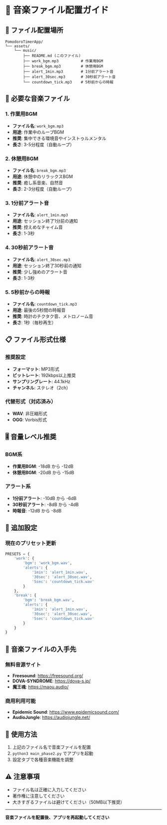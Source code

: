 # 🎵 音楽ファイル配置ガイド

## 📁 ファイル配置場所
```
PomodoroTimerApp/
└── assets/
    └── music/
        ├── README.md (このファイル)
        ├── work_bgm.mp3          # 作業用BGM
        ├── break_bgm.mp3         # 休憩用BGM
        ├── alert_1min.mp3        # 1分前アラート音
        ├── alert_30sec.mp3       # 30秒前アラート音
        └── countdown_tick.mp3    # 5秒前からの時報
```

## 🎼 必要な音楽ファイル

### 1. **作業用BGM**
- **ファイル名**: `work_bgm.mp3`
- **用途**: 作業中のループBGM
- **推奨**: 集中できる環境音やインストゥルメンタル
- **長さ**: 3-5分程度（自動ループ）

### 2. **休憩用BGM**
- **ファイル名**: `break_bgm.mp3`
- **用途**: 休憩中のリラックスBGM
- **推奨**: 癒し系音楽、自然音
- **長さ**: 2-3分程度（自動ループ）

### 3. **1分前アラート音**
- **ファイル名**: `alert_1min.mp3`
- **用途**: セッション終了1分前の通知
- **推奨**: 控えめなチャイム音
- **長さ**: 1-3秒

### 4. **30秒前アラート音**
- **ファイル名**: `alert_30sec.mp3`
- **用途**: セッション終了30秒前の通知
- **推奨**: 少し強めのアラート音
- **長さ**: 1-3秒

### 5. **5秒前からの時報**
- **ファイル名**: `countdown_tick.mp3`
- **用途**: 最後の5秒間の時報音
- **推奨**: 時計のチクタク音、メトロノーム音
- **長さ**: 1秒（毎秒再生）

## 📋 ファイル形式仕様

### 推奨設定
- **フォーマット**: MP3形式
- **ビットレート**: 192kbps以上推奨
- **サンプリングレート**: 44.1kHz
- **チャンネル**: ステレオ（2ch）

### 代替形式（対応済み）
- **WAV**: 非圧縮形式
- **OGG**: Vorbis形式

## 🎚️ 音量レベル推奨

### BGM系
- **作業用BGM**: -18dB から -12dB
- **休憩用BGM**: -20dB から -15dB

### アラート系
- **1分前アラート**: -10dB から -6dB
- **30秒前アラート**: -8dB から -4dB
- **時報音**: -12dB から -8dB

## 🔧 追加設定

### 現在のプリセット更新
```python
PRESETS = {
    'work': {
        'bgm': 'work_bgm.wav',
        'alerts': {
            '1min': 'alert_1min.wav',
            '30sec': 'alert_30sec.wav',
            '5sec': 'countdown_tick.wav'
        }
    },
    'break': {
        'bgm': 'break_bgm.wav',
        'alerts': {
            '1min': 'alert_1min.wav',
            '30sec': 'alert_30sec.wav',
            '5sec': 'countdown_tick.wav'
        }
    }
}
```

## 🎵 音楽ファイルの入手先

### 無料音源サイト
- **Freesound**: https://freesound.org/
- **DOVA-SYNDROME**: https://dova-s.jp/
- **魔王魂**: https://maou.audio/

### 商用利用可能
- **Epidemic Sound**: https://www.epidemicsound.com/
- **AudioJungle**: https://audiojungle.net/

## 🚀 使用方法

1. 上記のファイル名で音楽ファイルを配置
2. `python3 main_phase2.py` でアプリを起動
3. 設定タブで各種音楽機能を調整

## ⚠️ 注意事項

- ファイル名は正確に入力してください
- 著作権に注意してください
- 大きすぎるファイルは避けてください（50MB以下推奨）

---

**音楽ファイルを配置後、アプリを再起動してください**